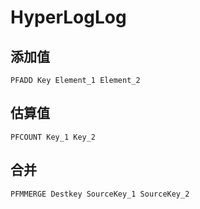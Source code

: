 # HyperLogLog

## 添加值

    PFADD Key Element_1 Element_2

## 估算值

    PFCOUNT Key_1 Key_2

## 合并

    PFMMERGE Destkey SourceKey_1 SourceKey_2
